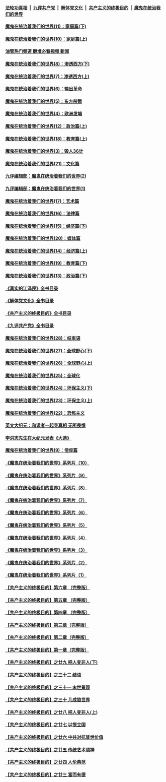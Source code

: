 ####  [法轮功真相](../../../../basic/blob/master/README.md?t=11120302) &nbsp;|&nbsp; [九评共产党](../../../../9ping.md/blob/master/README.md?t=11120302) &nbsp;|&nbsp; [解体党文化](../../../../jtdwh.md/blob/master/README.md?t=11120302)  &nbsp;|&nbsp; [共产主义的终极目的](../../../../gczydzjmd.md/blob/master/README.md?t=11120302) &nbsp;|&nbsp; [魔鬼在统治我们的世界](../../../../mgztzwmdsj.md/blob/master/README.md?t=11120302) 

#### [魔鬼在统治着我们的世界(11)：家庭篇(下)](../pages/nsc422/n10440961.md?t=11120302) 

#### [魔鬼在统治着我们的世界(10)：家庭篇(上)](../pages/nsc422/n10435448.md?t=11120302) 

#### [油管热门频道 翻墙必看视频 新闻](http://129.146.143.75:81/youtube.html?11120302)

#### [魔鬼在统治着我们的世界(8)：渗透西方(下)](../pages/nsc422/n10429603.md?t=11120302) 

#### [魔鬼在统治着我们的世界(7)：渗透西方(上)](../pages/nsc422/n10426013.md?t=11120302) 

#### [魔鬼在统治着我们的世界(6)：输出革命](../pages/nsc422/n10421536.md?t=11120302) 

#### [魔鬼在统治着我们的世界(5)：东方杀戮](../pages/nsc422/n10417707.md?t=11120302) 

#### [魔鬼在统治着我们的世界(4)：欧洲发端](../pages/nsc422/n10414890.md?t=11120302) 

#### [魔鬼在统治着我们的世界(12)：政治篇(上)](../pages/nsc422/n10444576.md?t=11120302) 

#### [魔鬼在统治着我们的世界(18)：教育篇(上)](../pages/nsc422/n10526970.md?t=11120302) 

#### [魔鬼在统治着我们的世界(3)：毁人36计](../pages/nsc422/n10411583.md?t=11120302) 

#### [魔鬼在统治着我们的世界(21)：文化篇](../pages/nsc422/n10597706.md?t=11120302) 

#### [九评编辑部：魔鬼在统治着我们的世界(2)](../pages/nsc422/n10410036.md?t=11120302) 

#### [九评编辑部：魔鬼在统治着我们的世界(1)](../pages/nsc422/n10406825.md?t=11120302) 

#### [魔鬼在统治着我们的世界(17)：艺术篇](../pages/nsc422/n10499093.md?t=11120302) 

#### [魔鬼在统治着我们的世界(16)：法律篇](../pages/nsc422/n10485969.md?t=11120302) 

#### [魔鬼在统治着我们的世界(15)：经济篇(下)](../pages/nsc422/n10469975.md?t=11120302) 

#### [魔鬼在统治着我们的世界(20)：媒体篇](../pages/nsc422/n10586579.md?t=11120302) 

#### [魔鬼在统治着我们的世界(14)：经济篇(上)](../pages/nsc422/n10457370.md?t=11120302) 

#### [魔鬼在统治着我们的世界(19)：教育篇(下)](../pages/nsc422/n10564808.md?t=11120302) 

#### [魔鬼在统治着我们的世界(13)：政治篇(下)](../pages/nsc422/n10448270.md?t=11120302) 

#### [《真实的江泽民》全书目录](../pages/nsc422/n13721399.md?t=11120302) 

#### [《解体党文化》全书目录](../pages/nsc422/n13721157.md?t=11120302) 

#### [《共产主义的终极目的》全书目录](../pages/nsc422/n13721048.md?t=11120302) 

#### [《九评共产党》全书目录](../pages/nsc422/n13708085.md?t=11120302) 

#### [魔鬼在统治着我们的世界(28)：结束语](../pages/nsc422/n10936246.md?t=11120302) 

#### [魔鬼在统治着我们的世界(27)：全球野心(下)](../pages/nsc422/n10928319.md?t=11120302) 

#### [魔鬼在统治着我们的世界(26)：全球野心(上)](../pages/nsc422/n10900318.md?t=11120302) 

#### [魔鬼在统治着我们的世界(25)：全球化](../pages/nsc422/n10788205.md?t=11120302) 

#### [魔鬼在统治着我们的世界(24)：环保主义(下)](../pages/nsc422/n10695307.md?t=11120302) 

#### [魔鬼在统治着我们的世界(23)：环保主义(上)](../pages/nsc422/n10688613.md?t=11120302) 

#### [魔鬼在统治着我们的世界(22)：恐怖主义](../pages/nsc422/n10614727.md?t=11120302) 

#### [英文大纪元：和读者一起寻真相 无所畏惧](../pages/nsc422/n12542027.md?t=11120302) 

#### [李洪志先生在大纪元发表《大选》](../pages/nsc422/n12534746.md?t=11120302) 

#### [魔鬼在统治着我们的世界(9)：信仰篇](../pages/nsc422/n10432159.md?t=11120302) 

#### [《魔鬼在统治着我们的世界》系列片（10）](../pages/nsc422/n12292670.md?t=11120302) 

#### [《魔鬼在统治着我们的世界》系列片（9）](../pages/nsc422/n12290859.md?t=11120302) 

#### [《魔鬼在统治着我们的世界》系列片（8）](../pages/nsc422/n12287445.md?t=11120302) 

#### [《魔鬼在统治着我们的世界》系列片（7）](../pages/nsc422/n12283425.md?t=11120302) 

#### [《魔鬼在统治着我们的世界》系列片（6）](../pages/nsc422/n12282314.md?t=11120302) 

#### [《魔鬼在统治着我们的世界》系列片（5）](../pages/nsc422/n12281419.md?t=11120302) 

#### [《魔鬼在统治着我们的世界》系列片（4）](../pages/nsc422/n12274024.md?t=11120302) 

#### [《魔鬼在统治着我们的世界》系列片（3）](../pages/nsc422/n12271322.md?t=11120302) 

#### [《魔鬼在统治着我们的世界》系列片（2）](../pages/nsc422/n12269049.md?t=11120302) 

#### [《魔鬼在统治着我们的世界》系列片（1）](../pages/nsc422/n12267575.md?t=11120302) 

#### [【共产主义的终极目的】第六章 （完整版）](../pages/nsc422/n11428913.md?t=11120302) 

#### [【共产主义的终极目的】第五章 （完整版）](../pages/nsc422/n11428912.md?t=11120302) 

#### [【共产主义的终极目的】第四章 （完整版）](../pages/nsc422/n11428907.md?t=11120302) 

#### [【共产主义的终极目的】第三章（完整版）](../pages/nsc422/n11428848.md?t=11120302) 

#### [【共产主义的终极目的】第二章（完整版）](../pages/nsc422/n11428831.md?t=11120302) 

#### [【共产主义的终极目的】第一章（完整版）](../pages/nsc422/n11417651.md?t=11120302) 

#### [【共产主义的终极目的】之廿九 把人变非人(下)](../pages/nsc422/n11344140.md?t=11120302) 

#### [【共产主义的终极目的】之三十二 结语](../pages/nsc422/n11360535.md?t=11120302) 

#### [【共产主义的终极目的】之三十一 末世景观](../pages/nsc422/n11351129.md?t=11120302) 

#### [【共产主义的终极目的】之三十 几成狼世界](../pages/nsc422/n11348280.md?t=11120302) 

#### [【共产主义的终极目的】之廿八 把人变非人(上)](../pages/nsc422/n11340492.md?t=11120302) 

#### [【共产主义的终极目的】之廿七 以恨立国](../pages/nsc422/n11336944.md?t=11120302) 

#### [【共产主义的终极目的】之廿六 中共对抗普世价值](../pages/nsc422/n11324785.md?t=11120302) 

#### [【共产主义的终极目的】之廿五 传统艺术颂神](../pages/nsc422/n11296396.md?t=11120302) 

#### [【共产主义的终极目的】之廿四 人伦典范](../pages/nsc422/n11296397.md?t=11120302) 

#### [【共产主义的终极目的】之廿三 富而有德](../pages/nsc422/n11283598.md?t=11120302) 

<img src='http://gfw-breaker.win/goodnews/indexes/nsc422.md' width='0px' height='0px'/>
